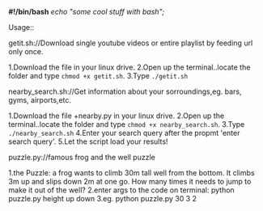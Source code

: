  <b>#!/bin/bash</b>
<i>echo "some cool stuff with bash";</i>

Usage::

getit.sh://Download single youtube videos or entire playlist by feeding url only once. 

1.Download the file in your linux drive.
2.Open up the terminal..locate the folder and type `chmod +x getit.sh`.
3.Type `./getit.sh`

nearby_search.sh://Get information about your sorroundings,eg. bars, gyms, airports,etc.

1.Download the file +nearby.py in your linux drive.
2.Open up the terminal..locate the folder and type `chmod +x nearby_search.sh`.
3.Type `./nearby_search.sh`
4.Enter your search query after the propmt 'enter search query'.
5.Let the script load your results!

puzzle.py://famous frog and the well puzzle

1.the Puzzle: a frog wants to climb 30m tall well from the bottom. It climbs 3m up and slips down 2m at one go. How many times it needs to jump to make it out of the well?
2.enter args to the code on terminal: python puzzle.py height up down 
3.eg. python puzzle.py 30 3 2
